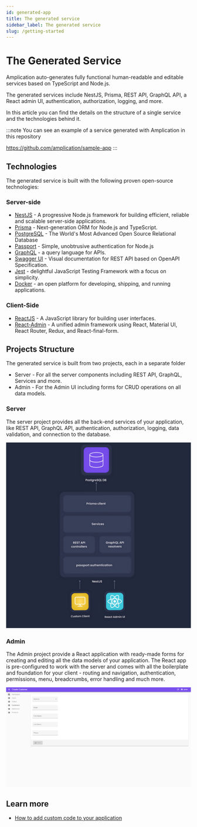 ```yaml
---
id: generated-app
title: The generated service
sidebar_label: The generated service
slug: /getting-started
---
```


# The Generated Service

Amplication auto-generates fully functional human-readable and editable services based on TypeScript and Node.js.

The generated services include NestJS, Prisma, REST API, GraphQL API, a React admin UI, authentication, authorization, logging, and more.

In this article you can find the details on the structure of a single service and the technologies behind it.

:::note
You can see an example of a service generated with Amplication in this repository

https://github.com/amplication/sample-app
:::

## Technologies

The generated service is built with the following proven open-source technologies:

### Server-side

- [NestJS](https://nestjs.com/) - A progressive Node.js framework for building efficient, reliable and scalable server-side applications.
- [Prisma](https://www.prisma.io/) - Next-generation ORM for Node.js and TypeScript.
- [PostgreSQL](https://www.postgresql.org/) - The World's Most Advanced Open Source Relational Database
- [Passport](http://www.passportjs.org/) - Simple, unobtrusive authentication for Node.js
- [GraphQL](https://graphql.org/) - a query language for APIs.
- [Swagger UI](https://swagger.io/) - Visual documentation for REST API based on OpenAPI Specification.
- [Jest](https://jestjs.io/) - delightful JavaScript Testing Framework with a focus on simplicity.
- [Docker](https://www.docker.com/) - an open platform for developing, shipping, and running applications.

### Client-Side

- [ReactJS](https://reactjs.org/) - A JavaScript library for building user interfaces.
- [React-Admin](https://reactjs.org/) - A unified admin framework using React, Material UI, React Router, Redux, and React-final-form.

## Projects Structure

The generated service is built from two projects, each in a separate folder

- Server - For all the server components including REST API, GraphQL, Services and more.
- Admin - For the Admin UI including forms for CRUD operations on all data models.

### Server

The server project provides all the back-end services of your application, like REST API, GraphQL API, authentication, authorization, logging, data validation, and connection to the database.

![](./assets/generated-app/app-components2.jpg)

### Admin

The Admin project provide a React application with ready-made forms for creating and editing all the data models of your application. The React app is pre-configured to work with the server and comes with all the boilerplate and foundation for your client - routing and navigation, authentication, permissions, menu, breadcrumbs, error handling and much more.

![](./assets/generated-app/admin-ui.png)

## Learn more

- [How to add custom code to your application](/how-to/custom-code)
